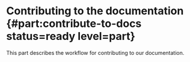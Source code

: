 # Contributing to the documentation {#part:contribute-to-docs status=ready level=part}

This part describes the workflow for contributing to our documentation.

<minitoc/>
